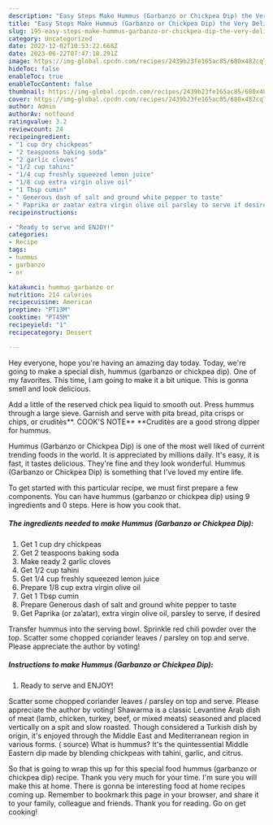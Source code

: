 ```yaml
---
description: "Easy Steps Make Hummus (Garbanzo or Chickpea Dip) the Very Delicious"
title: "Easy Steps Make Hummus (Garbanzo or Chickpea Dip) the Very Delicious"
slug: 195-easy-steps-make-hummus-garbanzo-or-chickpea-dip-the-very-delicious
category: Uncategorized
date: 2022-12-02T10:53:22.668Z
date: 2023-06-22T07:47:18.291Z
image: https://img-global.cpcdn.com/recipes/2439b23fe165ac85/680x482cq70/hummus-garbanzo-or-chickpea-dip-recipe-main-photo.jpg
hideToc: false
enableToc: true
enableTocContent: false
thumbnail: https://img-global.cpcdn.com/recipes/2439b23fe165ac85/680x482cq70/hummus-garbanzo-or-chickpea-dip-recipe-main-photo.jpg
cover: https://img-global.cpcdn.com/recipes/2439b23fe165ac85/680x482cq70/hummus-garbanzo-or-chickpea-dip-recipe-main-photo.jpg
author: Admin
authorAv: notfound
ratingvalue: 3.2
reviewcount: 24
recipeingredient:
- "1 cup dry chickpeas"
- "2 teaspoons baking soda"
- "2 garlic cloves"
- "1/2 cup tahini"
- "1/4 cup freshly squeezed lemon juice"
- "1/8 cup extra virgin olive oil"
- "1 Tbsp cumin"
- " Generous dash of salt and ground white pepper to taste"
- " Paprika or zaatar extra virgin olive oil parsley to serve if desired"
recipeinstructions:

- "Ready to serve and ENJOY!"
categories:
- Recipe
tags:
- hummus
- garbanzo
- or

katakunci: hummus garbanzo or 
nutrition: 214 calories
recipecuisine: American
preptime: "PT13M"
cooktime: "PT45M"
recipeyield: "1"
recipecategory: Dessert

---
```



Hey everyone, hope you're having an amazing day today. Today, we're going to make a special dish, hummus (garbanzo or chickpea dip). One of my favorites. This time, I am going to make it a bit unique. This is gonna smell and look delicious.

Add a little of the reserved chick pea liquid to smooth out. Press hummus through a large sieve. Garnish and serve with pita bread, pita crisps or chips, or cruditès**. COOK&#39;S NOTE** **Cruditès are a good strong dipper for hummus.

Hummus (Garbanzo or Chickpea Dip) is one of the most well liked of current trending foods in the world. It is appreciated by millions daily. It's easy, it is fast, it tastes delicious. They're fine and they look wonderful. Hummus (Garbanzo or Chickpea Dip) is something that I've loved my entire life.


To get started with this particular recipe, we must first prepare a few components. You can have hummus (garbanzo or chickpea dip) using 9 ingredients and 0 steps. Here is how you cook that.

<!--inarticleads1-->

##### The ingredients needed to make Hummus (Garbanzo or Chickpea Dip):

1. Get 1 cup dry chickpeas
1. Get 2 teaspoons baking soda
1. Make ready 2 garlic cloves
1. Get 1/2 cup tahini
1. Get 1/4 cup freshly squeezed lemon juice
1. Prepare 1/8 cup extra virgin olive oil
1. Get 1 Tbsp cumin
1. Prepare  Generous dash of salt and ground white pepper to taste
1. Get  Paprika (or za’atar), extra virgin olive oil, parsley to serve, if desired


Transfer hummus into the serving bowl. Sprinkle red chili powder over the top. Scatter some chopped coriander leaves / parsley on top and serve. Please appreciate the author by voting! 

<!--inarticleads2-->

##### Instructions to make Hummus (Garbanzo or Chickpea Dip):


1. Ready to serve and ENJOY!

Scatter some chopped coriander leaves / parsley on top and serve. Please appreciate the author by voting! Shawarma is a classic Levantine Arab dish of meat (lamb, chicken, turkey, beef, or mixed meats) seasoned and placed vertically on a spit and slow roasted. Though considered a Turkish dish by origin, it&#39;s enjoyed through the Middle East and Mediterranean region in various forms. ( source) What is hummus? It&#39;s the quintessential Middle Eastern dip made by blending chickpeas with tahini, garlic, and citrus. 

So that is going to wrap this up for this special food hummus (garbanzo or chickpea dip) recipe. Thank you very much for your time. I'm sure you will make this at home. There is gonna be interesting food at home recipes coming up. Remember to bookmark this page in your browser, and share it to your family, colleague and friends. Thank you for reading. Go on get cooking!
